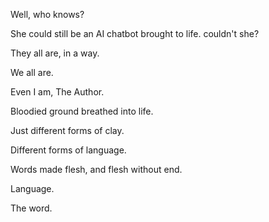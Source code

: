 Well, who knows?

She could still be an AI chatbot brought to life. couldn't she?

They all are, in a way.

We all are.

Even I am, The Author.

Bloodied ground breathed into life.

Just different forms of clay.

Different forms of language.

Words made flesh, and flesh without end.

Language.

The word.